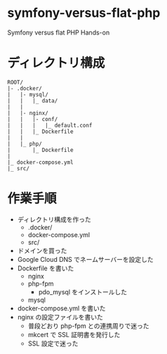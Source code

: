 # symfony-versus-flat-php

Symfony versus flat PHP Hands-on

# ディレクトリ構成

```
ROOT/
|- .docker/
|   |- mysql/
|   |   |_ data/
|   |
|   |- nginx/
|   |   |- conf/
|   |   |   |_ default.conf
|   |   |_ Dockerfile
|   |
|   |_ php/
|       |_ Dockerfile
|
|_ docker-compose.yml
|_ src/
```

# 作業手順

- ディレクトリ構成を作った
  - .docker/
  - docker-compose.yml
  - src/
- ドメインを買った
- Google Cloud DNS でネームサーバーを設定した
- Dockerfile を書いた
  - nginx
  - php-fpm
    - pdo_mysql をインストールした
  - mysql
- docker-compose.yml を書いた
- nginx の設定ファイルを書いた
  - 普段どおり php-fpm との連携周りで迷った
  - mkcert で SSL 証明書を発行した
  - SSL 設定で迷った
